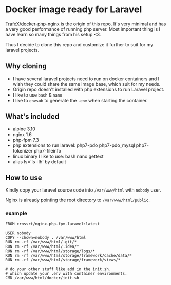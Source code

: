 # Docker image ready for Laravel

[TrafeX/docker-php-nginx](https://github.com/TrafeX/docker-php-nginx) is the origin of this repo. It's very minimal and has a very good performance of running php server. Most important thing is I have learn so many things from his setup <3.

Thus I decide to clone this repo and customize it further to suit for my laravel projects.

## Why cloning
* I have several laravel projects need to run on docker containers and I wish they could share the same image base, which suit for my needs.
* Origin repo doesn't installed with php extensions to run Laravel project.
* I like to use `bash` & `nano`
* I like to `envsub` to generate the `.env` when starting the container.

## What's included
* alpine 3.10
* nginx 1.6
* php-fpm 7.3
* php extensions to run laravel: php7-pdo php7-pdo_mysql php7-tokenizer php7-fileinfo
* linux binary I like to use: bash nano gettext
* alias ls='ls -lh' by default

## How to use
Kindly copy your laravel source code into `/var/www/html` with `nobody` user.

Nginx is already pointing the root directory to `/var/www/html/public`.

### example
```
FROM crossrt/nginx-php-fpm-laravel:latest

USER nobody
COPY --chown=nobody . /var/www/html
RUN rm -rf /var/www/html/.git/*
RUN rm -rf /var/www/html/.idea/*
RUN rm -rf /var/www/html/storage/logs/*
RUN rm -rf /var/www/html/storage/framework/cache/data/*
RUN rm -rf /var/www/html/storage/framework/views/*

# do your other stuff like add in the init.sh.
# which update your .env with container environments.
CMD /var/www/html/docker/init.sh
```
